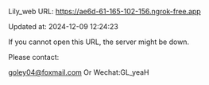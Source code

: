 Lily_web URL: https://ae6d-61-165-102-156.ngrok-free.app

Updated at: 2024-12-09 12:24:23

If you cannot open this URL, the server might be down.

Please contact: 

goley04@foxmail.com Or Wechat:GL_yeaH